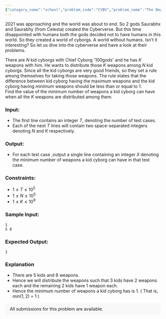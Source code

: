 ```yaml
---
{"category_name":"school","problem_code":"CYBV","problem_name":"The Begining Era Of Cyberverse","problemComponents":{"constraints":"","constraintsState":false,"subtasks":"","subtasksState":false,"inputFormat":"","inputFormatState":false,"outputFormat":"","outputFormatState":false,"sampleTestCases":{}},"video_editorial_url":"","languages_supported":{"0":"CPP14","1":"C","2":"JAVA","3":"PYTH 3.6","4":"CPP17","5":"PYTH","6":"PYP3","7":"CS2","8":"ADA","9":"PYPY","10":"TEXT","11":"PAS fpc","12":"NODEJS","13":"RUBY","14":"PHP","15":"GO","16":"HASK","17":"TCL","18":"PERL","19":"SCALA","20":"LUA","21":"kotlin","22":"BASH","23":"JS","24":"LISP sbcl","25":"rust","26":"PAS gpc","27":"BF","28":"CLOJ","29":"R","30":"D","31":"CAML","32":"FORT","33":"ASM","34":"swift","35":"FS","36":"WSPC","37":"LISP clisp","38":"SQL","39":"SCM guile","40":"PERL6","41":"ERL","42":"CLPS","43":"ICK","44":"NICE","45":"PRLG","46":"ICON","47":"COB","48":"SCM chicken","49":"PIKE","50":"SCM qobi","51":"ST","52":"SQLQ","53":"NEM"},"max_timelimit":1,"source_sizelimit":50000,"problem_author":"hackcyborg","problem_tester":"","date_added":"16-12-2020","tags":{"0":"bytr2020","1":"cakewalk","2":"hackcyborg"},"problem_difficulty_level":"Cakewalk","best_tag":"","editorial_url":"https://discuss.codechef.com/problems/CYBV","time":{"view_start_date":1104528600,"submit_start_date":1104528600,"visible_start_date":1104528600,"end_date":1735669800},"is_direct_submittable":false,"problemDiscussURL":"https://discuss.codechef.com/search?q=CYBV","is_proctored":false,"visitedContests":{},"layout":"problem"}
---
```

2021 was approaching and the world was about to end. So 2 gods Saurabhx and Saurabhy (from Celesta) created the Cyberverse. But this time disappointed with humans both the gods decided not to have humans in this world. So they created a world of cyborgs. A world without humans. Isn’t it interesting? So let us dive into the cyberverse and have a look at their problems.

There are $N$ kid cyborgs with Chief Cyborg '100gods' and he has $K$ weapons with him. He wants to distribute those $K$ weapons among $N$ kid cyborgs. Since all the kid cyborgs are very good friends, so they set a rule among themselves for taking those weapons. The rule states that the difference between kid cyborg having the maximum weapons and the kid cyborg having minimum weapons should be less than or equal to $1$.   
Find the value of the minimum number of weapons a kid cyborg can have when all the $K$ weapons are distributed among them.

### Input:

- The first line contains an integer $T$, denoting the number of test cases.
- Each of the next $T$ lines will contain two space-separated integers denoting $N$ and $K$ respectively.

### Output:

- For each test case ,output a single line containing an integer $X$ denoting the minimum number of weapons a kid cyborg can have in that test case.  

### Constraints:

- $1 \leq T \leq 10^5$
- $1 \leq N \leq 10^5$
- $1 \leq K \leq 10^9$

### Sample Input:

```
1
5 8
```

### Expected Output:

```
1
```

### Explanation

- There are $5$ kids and $8$ weapons.  
- Hence we will distribute the weapons such that $3$ kids have $2$ weapons each and the remaining $2$ kids have $1$ weapon each.  
- Hence the minimum number of weapons a kid cyborg has is $1$. (  That is, $min(1,2)$ = $1$ )  

<aside style='background: #f8f8f8;padding: 10px 15px;'><div>All submissions for this problem are available.</div></aside>
